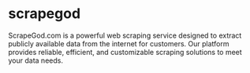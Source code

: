 # scrapegod
ScrapeGod.com is a powerful web scraping service designed to extract publicly available data from the internet for customers. Our platform provides reliable, efficient, and customizable scraping solutions to meet your data needs.
